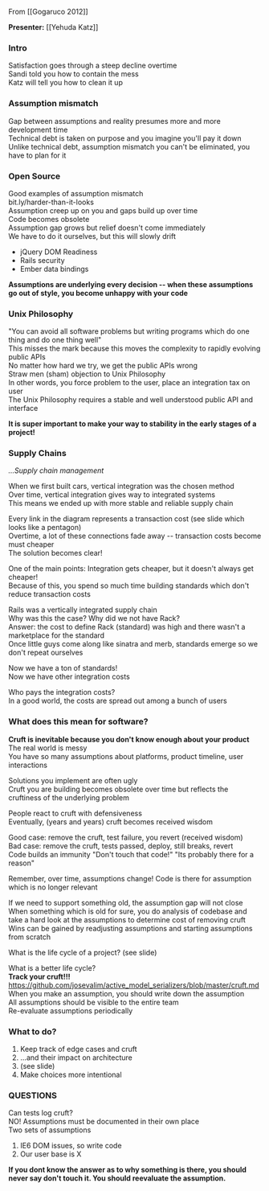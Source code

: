 From [[Gogaruco 2012]]

**Presenter:** [[Yehuda Katz]]

### Intro
Satisfaction goes through a steep decline overtime   
Sandi told you how to contain the mess   
Katz will tell you how to clean it up   

### Assumption mismatch
Gap between assumptions and reality presumes more and more development time   
Technical debt is taken on purpose and you imagine you'll pay it down   
Unlike technical debt, assumption mismatch you can't be eliminated, you have to plan for it

### Open Source
Good examples of assumption mismatch   
bit.ly/harder-than-it-looks   
Assumption creep up on you and gaps build up over time   
Code becomes obsolete   
Assumption gap grows but relief doesn't come immediately   
We have to do it ourselves, but this will slowly drift

 * jQuery DOM Readiness
 * Rails security
 * Ember data bindings

**Assumptions are underlying every decision -- when these assumptions go out of style, you become unhappy with your code**

### Unix Philosophy
"You can avoid all software problems but writing programs which do one thing and do one thing well"   
This misses the mark because this moves the complexity to rapidly evolving public APIs   
No matter how hard we try, we get the public APIs wrong   
Straw men (sham) objection to Unix Philosophy   
In other words, you force problem to the user, place an integration tax on user   
The Unix Philosophy requires a stable and well understood public API and interface

**It is super important to make your way to stability in the early stages of a project!**

### Supply Chains
_...Supply chain management_

When we first built cars, vertical integration was the chosen method   
Over time, vertical integration gives way to integrated systems   
This means we ended up with more stable and reliable supply chain

Every link in the diagram represents a transaction cost (see slide which looks like a pentagon)   
Overtime, a lot of these connections fade away -- transaction costs become must cheaper   
The solution becomes clear!

One of the main points: Integration gets cheaper, but it doesn't always get cheaper!   
Because of this, you spend so much time building standards which don't reduce transaction costs   

Rails was a vertically integrated supply chain   
Why was this the case? Why did we not have Rack?   
Answer: the cost to define Rack (standard) was high and there wasn't a marketplace for the standard   
Once little guys come along like sinatra and merb, standards emerge so we don't repeat ourselves

Now we have a ton of standards!   
Now we have other integration costs

Who pays the integration costs?   
In a good world, the costs are spread out among a bunch of users 

### What does this mean for software?   
**Cruft is inevitable because you don't know enough about your product**
The real world is messy   
You have so many assumptions about platforms, product timeline, user interactions

Solutions you implement are often ugly   
Cruft you are building becomes obsolete over time but reflects the cruftiness of the underlying problem

People react to cruft with defensiveness   
Eventually, (years and years) cruft becomes received wisdom

Good case: remove the cruft, test failure, you revert (received wisdom)   
Bad case: remove the cruft, tests passed, deploy, still breaks, revert   
Code builds an immunity "Don't touch that code!" "Its probably there for a reason"

Remember, over time, assumptions change! Code is there for assumption which is no longer relevant

If we need to support something old, the assumption gap will not close   
When something which is old for sure, you do analysis of codebase and take a hard look at the assumptions to determine cost of removing cruft   
Wins can be gained by readjusting assumptions and starting assumptions from scratch

What is the life cycle of a project? (see slide)

What is a better life cycle?    
**Track your cruft!!!**   
https://github.com/josevalim/active_model_serializers/blob/master/cruft.md   
When you make an assumption, you should write down the assumption   
All assumptions should be visible to the entire team   
Re-evaluate assumptions periodically

### What to do?
1. Keep track of edge cases and cruft
2. ...and their impact on architecture
3. (see slide)
4. Make choices more intentional

### QUESTIONS
Can tests log cruft?   
NO! Assumptions must be documented in their own place   
Two sets of assumptions
  1. IE6 DOM issues, so write code
  2. Our user base is X


**If you dont know the answer as to why something is there, you should never say don't touch it. You should reevaluate the assumption.**







































